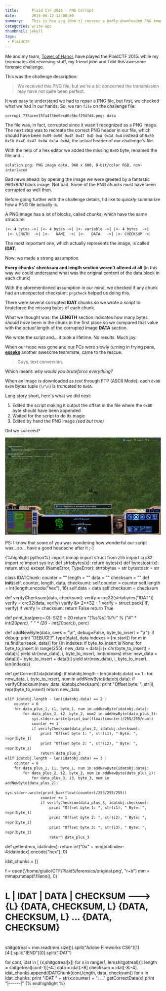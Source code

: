 ```yaml
---
title:      Plaid CTF 2015 - PNG Corrupt
date:       2015-06-12 12:00:00
summary:    This is how you (don't) recover a badly downloaded PNG image.
categories: write-ups
thumbnail: jekyll
tags:
 - PlaidCTF
---
```


Me and my team, [Tower of Hanoi](https://www.polictf.it), have played the PlaidCTF 2015: while my teammates did reversing stuff, my friend john and I did this awesome forensic challenge.







This was the challenge description:

> We received this PNG file, but we're a bit concerned the transmission may have not quite been perfect.

It was easy to understand we had to repair a PNG file, but first, we checked what we had in our hands. So, we ran `file` on the challenge file:

    corrupt_735acee15fa4f3be8ecd0c6bcf294fd4.png: data

The file was, in fact, corrupted since it wasn't recognized as a PNG image. The next step was to recreate the correct PNG header in our file, which should have been 
`0x89 0x50 0x4E 0x47 0xD 0xA 0x1A 0xA` instead of `0x89 0x50 0x4E 0x47 0x0A 0x1A 0x0A`, the actual header of our challenge's file.

With the help of a hex editor we added the missing `0x0D` byte, renamed the file and...

    solution.png: PNG image data, 960 x 600, 8-bit/color RGB, non-interlaced

Bad news ahead: by opening the image we were greeted by a fantastic *960x600* black image. Not bad. Some of the PNG *chunks* must have been corrupted as well then.

Before going further with the challenge details, I'd like to *quickly* summarize how a PNG file actually is.

A PNG image has a lot of blocks, called *chunks*, which have the same structure: 

    |<- 4 bytes ->| |<- 4 bytes ->| |<- variable ->| |<- 4 bytes  ->|
     |<- LENGTH  ->| |<-   NAME  ->| |<-   DATA   ->| |<- CHECKSUM ->|

The most important one, which actually represents the image, is called **IDAT**.

Now: we made a strong assumption.

**Every chunks' checksum and length section weren't altered at all** (in this way we could understand what was the original content of the data block in each chunk)

With the aforementioned assumption in our mind, we checked if any chunk had an unexpected checksum: `pngcheck` helped us doing this.

There were several corrupted **IDAT** chunks so we wrote a script to bruteforce the missing bytes of each chunk.

What we thought was: the **LENGTH** section indicates how many bytes *should have* been in the chunk in the first place so we compared that value with the *actual* length of the corrupted image **DATA** section.

We wrote the script and... it took a lifetime. No results. Much joy.

When our hope was gone and our PCs were slowly turning in frying pans, [**esseks**](https://github.com/esseks) another awesome teammate, came to the rescue.

> Guys, text conversion.

Which meant: *why would you bruteforce everything?*

When an image is downloaded as *text* through FTP (ASCII Mode), each `0x0D 0x0A` bytes tuple (`\r\n`) is truncated to `0x0A`.

Long story short, here's what we did next:

1. Edited the script making it output the offset in the file where the `0x0D` byte should have been appended
2. Waited for the script to do its magic
3. Edited by hand the PNG image *(sad but true)*

Did we succeed?

![Final Solution](/img/pngcorrupt.png)

PS: I know that some of you was wondering how wonderful our script was...so... have a good headache after it ;-)

{%highlight python%}
import mmap
import struct
from zlib import crc32
import re
import sys
try:
    def strtobytes(x): return bytes(x)
    def bytestostr(x): return str(x)
except (NameError, TypeError):
    strtobytes = str
    bytestostr = str

class IDATChunk:
    counter = ""
    length = ""
    data = ""
    checksum = ""
    def __init__(self, counter, length, data, checksum):
        self.counter = counter
        self.length = int(length.encode("hex"), 16)
        self.data = data
        self.checksum = checksum

def verifyChecksum(data, checksum):
    verify = crc32(strtobytes("IDAT"))
    verify = crc32(data, verify)
    verify &= 2**32 - 1
    verify = struct.pack('!I', verify)
    if verify != checksum:
        return False
    return True


def print_bar(perc=.0):
    SIZE = 20
    return "[%s%s] %f\r" % ("#" * int(20*perc), " " * (20 - int(20*perc)), perc)


def addNewByte(data, seek = "\n", debug=False, byte_to_insert = "\r"):
    if debug:
        print "DEBUG!!!", type(data), data
    indexes = [m.start() for m in re.finditer(seek, data)]
    for i in indexes:
        if byte_to_insert is None:
            for byte_to_insert in range(255):
                new_data = data[:i]+ chr(byte_to_insert) + data[i:]
                yield str(new_data), i, byte_to_insert, len(indexes)
        else:
            new_data = data[:i]+ byte_to_insert + data[i:]
            yield str(new_data), i, byte_to_insert, len(indexes)



def getCorrectData(idatobj):
    if idatobj.length - len(idatobj.data) == 1 :
        for new_data, i, byte_to_insert, num in addNewByte(idatobj.data):
            if verifyChecksum(new_data, idatobj.checksum):
                print "Offset byte: ", str(i), repr(byte_to_insert)
                return new_data

    elif idatobj.length - len(idatobj.data) == 2 :
        counter = 0
        for data_plus_1, i1, byte_1, num in addNewByte(idatobj.data):
            for data_plus_2, i2, byte_2, num2 in addNewByte(data_plus_1):
                sys.stderr.write(print_bar(float(counter)/255/255/num))
                counter += 1
                if verifyChecksum(data_plus_2, idatobj.checksum):
                    print "Offset byte 1: ", str(i1), " Byte: ", repr(byte_1)
                    print "Offset byte 2: ", str(i2), " Byte: ", repr(byte_2)
                    return data_plus_2
    elif idatobj.length - len(idatobj.data) == 3 :
        counter = 0
        for data_plus_1, i1, byte_1, num in addNewByte(idatobj.data):
            for data_plus_2, i2, byte_2, num in addNewByte(data_plus_1):
                for data_plus_3, i3, byte_3, num in addNewByte(data_plus_2):
                    sys.stderr.write(print_bar(float(counter)/255/255/255))
                    counter += 1
                    if verifyChecksum(data_plus_3, idatobj.checksum):
                        print "Offset byte 1: ", str(i1), " Byte: ", repr(byte_1)
                        print "Offset byte 2: ", str(i2), " Byte: ", repr(byte_2)
                        print "Offset byte 3: ", str(i3), " Byte: ", repr(byte_3)
                        return data_plus_3
def getlen(mm, idatindex):
    return int("0x" + mm[idatindex-4:idatindex].encode("hex"), 0)

idat_chunks = []

f = open('/home/giulio/CTF/Plaid5/forensics/original.png', "r+b")
mm = mmap.mmap(f.fileno(), 0)
#
# L | IDAT | DATA | CHECKSUM ---> {L} {DATA, CHECKSUM, L} {DATA, CHECKSUM, L} ... {DATA, CHECKSUM}
#
shitgotreal = mm.read(mm.size()).split("Adobe Fireworks CS6")[1][4:].split("IEND")[0].split("IDAT")

for cont, idat in [ (x,shitgotreal[x])  for x in range(1, len(shitgotreal))]:
    length = shitgotreal[cont-1][-4:]
    data = idat[:-8]
    checksum = idat[-8:-4]
    idat_chunks.append(IDATChunk(cont,length, data, checksum))
for x in idat_chunks:
    print "IDAT " + str(x.counter) + ": ..."
    getCorrectData(x)
    print "|------|"
{% endhighlight %}
